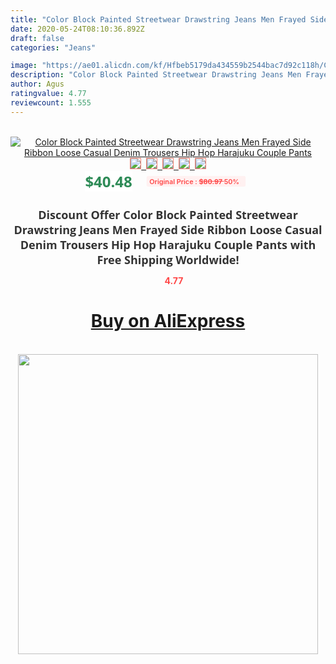 ```yaml
---
title: "Color Block Painted Streetwear Drawstring Jeans Men Frayed Side Ribbon Loose Casual Denim Trousers Hip Hop Harajuku Couple Pants"
date: 2020-05-24T08:10:36.892Z
draft: false
categories: "Jeans"

image: "https://ae01.alicdn.com/kf/Hfbeb5179da434559b2544bac7d92c118h/Color-Block-Painted-Streetwear-Drawstring-Jeans-Men-Frayed-Side-Ribbon-Loose-Casual-Denim-Trousers-Hip-Hop.jpg"
description: "Color Block Painted Streetwear Drawstring Jeans Men Frayed Side Ribbon Loose Casual Denim Trousers Hip Hop Harajuku Couple Pants"
author: Agus
ratingvalue: 4.77
reviewcount: 1.555
---
```

<br>
<div style="text-align: center;">
<a href="https://s.click.aliexpress.com/e/_9xkQAD" target="_blank" rel="nofollow noopener noreferrer"><img alt="Color Block Painted Streetwear Drawstring Jeans Men Frayed Side Ribbon Loose Casual Denim Trousers Hip Hop Harajuku Couple Pants" class="magnifier-image" src="https://ae01.alicdn.com/kf/Hfbeb5179da434559b2544bac7d92c118h/Color-Block-Painted-Streetwear-Drawstring-Jeans-Men-Frayed-Side-Ribbon-Loose-Casual-Denim-Trousers-Hip-Hop.jpg_640x640.jpg">
<br>
<img style="border:1px solid salmon" src="https://ae01.alicdn.com/kf/Hfbeb5179da434559b2544bac7d92c118h/Color-Block-Painted-Streetwear-Drawstring-Jeans-Men-Frayed-Side-Ribbon-Loose-Casual-Denim-Trousers-Hip-Hop.jpg_120x120.jpg">&nbsp;&nbsp;<img style="border:1px solid salmon" src="https://ae01.alicdn.com/kf/Hae07ed5c5a2140eeb170438cbb8e681ay/Color-Block-Painted-Streetwear-Drawstring-Jeans-Men-Frayed-Side-Ribbon-Loose-Casual-Denim-Trousers-Hip-Hop.jpg_120x120.jpg">&nbsp;&nbsp;<img style="border:1px solid salmon" src="https://ae01.alicdn.com/kf/Hca0228f08f08415fac76be973ee6e433H/Color-Block-Painted-Streetwear-Drawstring-Jeans-Men-Frayed-Side-Ribbon-Loose-Casual-Denim-Trousers-Hip-Hop.jpg_120x120.jpg">&nbsp;&nbsp;<img style="border:1px solid salmon" src="https://ae01.alicdn.com/kf/H5593ff86621941c9a4d0b13621751e3cF/Color-Block-Painted-Streetwear-Drawstring-Jeans-Men-Frayed-Side-Ribbon-Loose-Casual-Denim-Trousers-Hip-Hop.jpg_120x120.jpg">&nbsp;&nbsp;<img style="border:1px solid salmon" src="https://ae01.alicdn.com/kf/H8e9eba9d18eb40a68e298c14396d1d77X/Color-Block-Painted-Streetwear-Drawstring-Jeans-Men-Frayed-Side-Ribbon-Loose-Casual-Denim-Trousers-Hip-Hop.jpg_120x120.jpg"></a></div><br0>
<div style="text-align: center;"><span style="background-color: white; border: 0px; box-sizing: border-box; color: seagreen; display: inline-block; font-family: &quot;open sans&quot; , &quot;arial&quot; , &quot;helvetica&quot; , sans-serif , &quot;heiti&quot;; font-size: 24px; font-stretch: inherit; font-weight: 700; line-height: inherit; margin: 0px 10px 0px 0px; padding: 0px; vertical-align: middle;">$40.48 </span>
<span style="background: rgb(255 , 241 , 241); border-radius: 3px; border: 0px; box-sizing: border-box; color: #ff4747; display: inline-block; font-family: inherit; font-size: 12px; font-stretch: inherit; font-style: inherit; font-variant: inherit; font-weight: 600; line-height: inherit; margin: 0px; padding: 2px 5px; transform: scale(0.9); vertical-align: middle;">Original Price : <b style="text-decoration: line-through;">$80.97 </b> 50%&nbsp;&nbsp;</span></div>
<h1 style="color: #333333; display: inline-block; font-family: &quot;open sans&quot; , &quot;arial&quot; , &quot;helvetica&quot; , sans-serif , &quot;heiti&quot;; font-size: 18px; font-stretch: inherit; font-weight: 700; text-align: center;">Discount Offer Color Block Painted Streetwear Drawstring Jeans Men Frayed Side Ribbon Loose Casual Denim Trousers Hip Hop Harajuku Couple Pants with Free Shipping Worldwide!</h1>
<div style="color: #ff4747; text-align: center;">
<img src="https://4.bp.blogspot.com/-M0ZcTcb-5uY/XleCXlxnR4I/AAAAAAAAAEc/OrjgMkXV1oMQFaCRZj5HQwOCBcu3w1FegCPcBGAYYCw/s1600/star.png" style="height: 15px;">&nbsp;<b>4.77</b></div>
<div class="button_cont" align="center"><a class="buynow_a" href="https://s.click.aliexpress.com/e/_9xkQAD" target="_blank" rel="nofollow noopener noreferrer"><H1>Buy on AliExpress</H1></a></div><br>
<div class="separator" style="clear: both; text-align: center;">
<img src="https://lh3.googleusercontent.com/-pTy5HemUv9M/XlePHvY0dAI/AAAAAAAAAE4/0nX5iRUoIWY8eMW9Dpxeirr157OZliDIgCLcBGAsYHQ/s1600/badge.gif" width="480">
</div>
